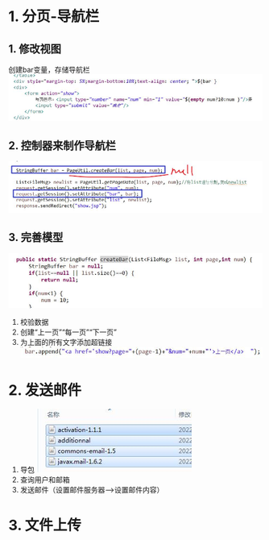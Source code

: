 # 1. 分页-导航栏
## 1. 修改视图
创建bar变量，存储导航栏
![](day11_files/1.jpg)
## 2. 控制器来制作导航栏
![](day11_files/2.jpg)
## 3. 完善模型
![](day11_files/3.jpg)
1. 校验数据
2. 创建“上一页”“每一页”“下一页”
3. 为上面的所有文字添加超链接
![](day11_files/4.jpg)

# 2. 发送邮件
1. 导包
![](day11_files/5.jpg)
2. 查询用户和邮箱
3. 发送邮件（设置邮件服务器-->设置邮件内容）

# 3. 文件上传